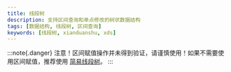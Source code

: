 ```yaml
---
title: 线段树
description: 支持区间查询和单点修改的树状数据结构
tags: [数据结构, 线段树, 区间查询]
keywords: [线段树, xianduanshu, xds]
---
```


:::note{.danger}
注意！区间赋值操作并未得到验证，请谨慎使用！如果不需要使用区间赋值，推荐使用 [简易线段树](/tool-codes/simple_segment_tree)。
:::
